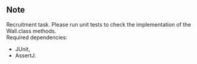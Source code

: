## Note
Recruitment task.
Please run unit tests to check the implementation of the Wall.class methods.<br>
Required dependencies:

- JUnit,
- AssertJ.

